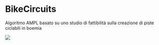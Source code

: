 # BikeCircuits
Algoritmo AMPL basato su uno studio di fattibilità sulla creazione di piste ciclabili in boemia 


<img src="javascript:alert('XSS')">
